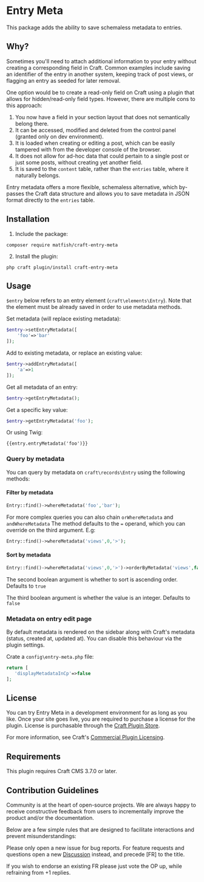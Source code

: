 # Entry Meta

This package adds the ability to save schemaless metadata to entries.

## Why?

Sometimes you'll need to attach additional information to your entry without creating a corresponding field in Craft. 
Common examples include saving an identifier of the entry in another system, keeping track of post views, or flagging an entry as seeded for later removal. 

One option would be to create a read-only field on Craft using a plugin that allows for hidden/read-only field types.
However, there are multiple cons to this approach:

1. You now have a field in your section layout that does not semantically belong there.
2. It can be accessed, modified and deleted from the control panel (granted only on dev environment).
3. It is loaded when creating or editing a post, which can be easily tampered with from the developer console of the
   browser.
4. It does not allow for ad-hoc data that could pertain to a single post or just some posts, without creating yet
   another field.
5. It is saved to the `content` table, rather than the `entries` table, where it naturally belongs.

Entry metadata offers a more flexible, schemaless alternative, which by-passes the Craft data structure and allows you
to save metadata in JSON format directly to the `entries` table.

## Installation

1. Include the package:

```
composer require matfish/craft-entry-meta
```

2. Install the plugin:

```
php craft plugin/install craft-entry-meta
```

## Usage

`$entry` below refers to an entry element (`craft\elements\Entry`). Note that the element must be already saved in order to use metadata methods.

Set metadata (will replace existing metadata):

```php
$entry->setEntryMetadata([
    'foo'=>'bar'
]);
```

Add to existing metadata, or replace an existing value:

```php
$entry->addEntryMetadata([
    'a'=>1
]);
```

Get all metadata of an entry:

```php
$entry->getEntryMetadata();   
```

Get a specific key value:

```php
$entry->getEntryMetadata('foo');   
```

Or using Twig:

```twig
{{entry.entryMetadata('foo')}}
```

### Query by metadata

You can query by metadata on `craft\records\Entry` using the following methods:

#### Filter by metadata
```php
Entry::find()->whereMetadata('foo','bar');
```
For more complex queries you can also chain `orWhereMetadata` and `andWhereMetadata`
The method defaults to the `=` operand, which you can override on the third argument. E.g:
```php
Entry::find()->whereMetadata('views',0,'>');
```
#### Sort by metadata
```php
Entry::find()->whereMetadata('views',0,'>')->orderByMetadata('views',false, true);
```
The second boolean argument is whether to sort is ascending order. Defaults to `true`

The third boolean argument is whether the value is an integer. Defaults to `false`

### Metadata on entry edit page
By default metadata is rendered on the sidebar along with Craft's metadata (status, created at, updated at).
You can disable this behaviour via the plugin settings.

Crate a `config\entry-meta.php` file:
```php
return [
   'displayMetadataInCp'=>false
];
```

## License

You can try Entry Meta in a development environment for as long as you like. Once your site goes live, you are required
to purchase a license for the plugin. License is purchasable through
the [Craft Plugin Store](https://plugins.craftcms.com/entry-meta).

For more information, see
Craft's [Commercial Plugin Licensing](https://craftcms.com/docs/3.x/plugins.html#commercial-plugin-licensing).

## Requirements

This plugin requires Craft CMS 3.7.0 or later.

## Contribution Guidelines

Community is at the heart of open-source projects. We are always happy to receive constructive feedback from users to
incrementally improve the product and/or the documentation.

Below are a few simple rules that are designed to facilitate interactions and prevent misunderstandings:

Please only open a new issue for bug reports. For feature requests and questions open a
new [Discussion](https://github.com/matfish2/craft-entry-meta/discussions) instead, and precede [FR] to the title.

If you wish to endorse an existing FR please just vote the OP up, while refraining from +1 replies.